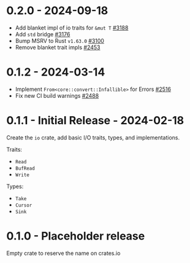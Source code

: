 # 0.2.0 - 2024-09-18

* Add blanket impl of io traits for `&mut T` [#3188](https://github.com/rust-bitcoin/rust-bitcoin/pull/3188)
* Add `std` bridge [#3176](https://github.com/rust-bitcoin/rust-bitcoin/pull/3176)
* Bump MSRV to Rust `v1.63.0` [#3100](https://github.com/rust-bitcoin/rust-bitcoin/pull/3100)
* Remove blanket trait impls [#2453](https://github.com/rust-bitcoin/rust-bitcoin/pull/2453)

# 0.1.2 - 2024-03-14

* Implement `From<core::convert::Infallible>` for Errors [#2516](https://github.com/rust-bitcoin/rust-bitcoin/pull/2516)
* Fix new CI build warnings [#2488](https://github.com/rust-bitcoin/rust-bitcoin/pull/2488)

# 0.1.1 - Initial Release - 2024-02-18

Create the `io` crate, add basic I/O traits, types, and implementations.

Traits:

- `Read`
- `BufRead`
- `Write`

Types:

- `Take`
- `Cursor`
- `Sink`

# 0.1.0 - Placeholder release

Empty crate to reserve the name on crates.io